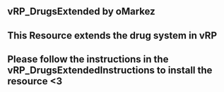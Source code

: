 ## vRP_DrugsExtended by oMarkez ##
## This Resource extends the drug system in vRP

## Please follow the instructions in the vRP_DrugsExtendedInstructions to install the resource <3